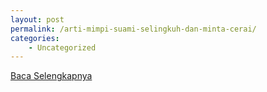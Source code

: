 ```yaml
---
layout: post
permalink: /arti-mimpi-suami-selingkuh-dan-minta-cerai/
categories:
    - Uncategorized
---
```


[Baca Selengkapnya](/09)